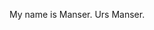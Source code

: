 My name is Manser. Urs Manser.

<!--
- 👋 Hi, I’m @umanser
- 👀 I’m interested in ...
- 🌱 I’m currently learning ...
- 💞️ I’m looking to collaborate on ...
- 📫 How to reach me ...
-->

<!---
umanser/umanser is a ✨ special ✨ repository because its `README.md` (this file) appears on your GitHub profile.
You can click the Preview link to take a look at your changes.
--->
